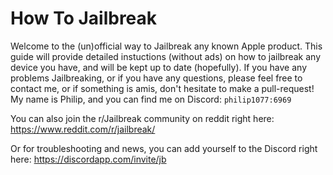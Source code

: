 # How To Jailbreak
Welcome to the (un)official way to Jailbreak any known Apple product. This guide will provide detailed instuctions (without ads) on how to jailbreak any device you have, and will be kept up to date (hopefully). If you have any problems Jailbreaking, or if you have any questions, please feel free to contact me, or if something is amis, don't hesitate to make a pull-request!
My name is Philip, and you can find me on Discord: `philip1077:6969`

You can also join the r/Jailbreak community on reddit right here: https://www.reddit.com/r/jailbreak/

Or for troubleshooting and news, you can add yourself to the Discord right here: https://discordapp.com/invite/jb
